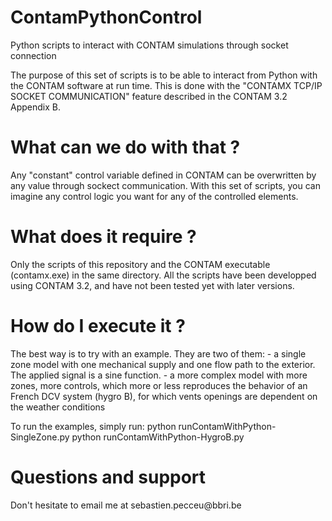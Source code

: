 # ContamPythonControl
Python scripts to interact with CONTAM simulations through socket connection


The purpose of this set of scripts is to be able to interact from Python with the CONTAM software at run time. This is done with the "CONTAMX TCP/IP SOCKET COMMUNICATION" feature described in the CONTAM 3.2 Appendix B. 


<h1>What can we do with that ? </h1>

Any "constant" control variable defined in CONTAM can be overwritten by any value through sockect communication. With this set of scripts, you can imagine any control logic you want for any of the controlled elements. 

<h1>What does it require ? </h1>
Only the scripts of this repository and the CONTAM executable (contamx.exe) in the same directory. All the scripts have been developped using CONTAM 3.2, and have not been tested yet with later versions. 


<h1>How do I execute it ? </h1>
The best way is to try with an example. They are two of them:
- a single zone model with one mechanical supply and one flow path to the exterior. The applied signal is a sine function. 
- a more complex model with more zones, more controls, which more or less reproduces the behavior of an French DCV system (hygro B), for which vents openings are dependent on the weather conditions


To run the examples, simply run:
python runContamWithPython-SingleZone.py
python runContamWithPython-HygroB.py


<h1>Questions and support</h1>
Don't hesitate to email me at sebastien.pecceu@bbri.be









